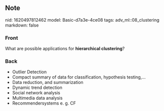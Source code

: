 ## Note
nid: 1620497812462
model: Basic-d7a3e-4ce08
tags: adv_ml::08_clustering
markdown: false

### Front
What are possible applications for <b>hierarchical clustering</b>?

### Back
<div>
  <div>
    <ul>
      <li>Outlier Detection
      <li>Compact summary of data for classification, hypothesis
      testing,…
      <li>Data reduction, and summarization
      <li>Dynamic trend detection
      <li>Social network analysis
      <li>Multimedia data analysis
      <li>Recommendersystems e. g. CF
    </ul>
  </div>
</div>
